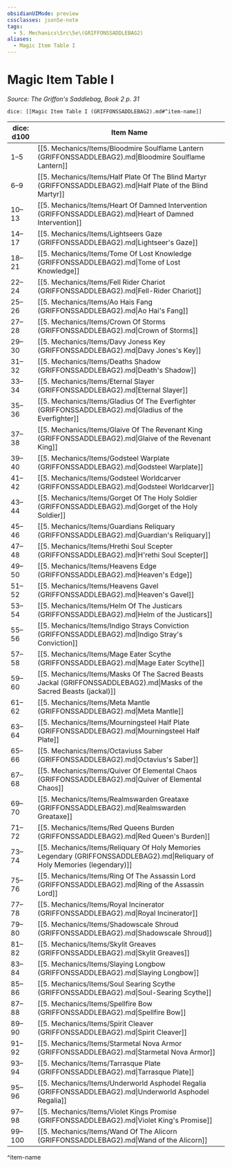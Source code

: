 ```yaml
---
obsidianUIMode: preview
cssclasses: json5e-note
tags:
  - 5. Mechanics\Src\5e\(GRIFFONSSADDLEBAG2)
aliases:
  - Magic Item Table I
---
```

# Magic Item Table I
*Source: The Griffon's Saddlebag, Book 2 p. 31* 

`dice: [[Magic Item Table I (GRIFFONSSADDLEBAG2).md#^item-name]]`

| dice: d100 | Item Name |
|------------|-----------|
| 1–5 | [[5. Mechanics/Items/Bloodmire Soulflame Lantern (GRIFFONSSADDLEBAG2).md\|Bloodmire Soulflame Lantern]] |
| 6–9 | [[5. Mechanics/Items/Half Plate Of The Blind Martyr (GRIFFONSSADDLEBAG2).md\|Half Plate of the Blind Martyr]] |
| 10–13 | [[5. Mechanics/Items/Heart Of Damned Intervention (GRIFFONSSADDLEBAG2).md\|Heart of Damned Intervention]] |
| 14–17 | [[5. Mechanics/Items/Lightseers Gaze (GRIFFONSSADDLEBAG2).md\|Lightseer's Gaze]] |
| 18–21 | [[5. Mechanics/Items/Tome Of Lost Knowledge (GRIFFONSSADDLEBAG2).md\|Tome of Lost Knowledge]] |
| 22–24 | [[5. Mechanics/Items/Fell Rider Chariot (GRIFFONSSADDLEBAG2).md\|Fell-Rider Chariot]] |
| 25–26 | [[5. Mechanics/Items/Ao Hais Fang (GRIFFONSSADDLEBAG2).md\|Ao Hai's Fang]] |
| 27–28 | [[5. Mechanics/Items/Crown Of Storms (GRIFFONSSADDLEBAG2).md\|Crown of Storms]] |
| 29–30 | [[5. Mechanics/Items/Davy Joness Key (GRIFFONSSADDLEBAG2).md\|Davy Jones's Key]] |
| 31–32 | [[5. Mechanics/Items/Deaths Shadow (GRIFFONSSADDLEBAG2).md\|Death's Shadow]] |
| 33–34 | [[5. Mechanics/Items/Eternal Slayer (GRIFFONSSADDLEBAG2).md\|Eternal Slayer]] |
| 35–36 | [[5. Mechanics/Items/Gladius Of The Everfighter (GRIFFONSSADDLEBAG2).md\|Gladius of the Everfighter]] |
| 37–38 | [[5. Mechanics/Items/Glaive Of The Revenant King (GRIFFONSSADDLEBAG2).md\|Glaive of the Revenant King]] |
| 39–40 | [[5. Mechanics/Items/Godsteel Warplate (GRIFFONSSADDLEBAG2).md\|Godsteel Warplate]] |
| 41–42 | [[5. Mechanics/Items/Godsteel Worldcarver (GRIFFONSSADDLEBAG2).md\|Godsteel Worldcarver]] |
| 43–44 | [[5. Mechanics/Items/Gorget Of The Holy Soldier (GRIFFONSSADDLEBAG2).md\|Gorget of the Holy Soldier]] |
| 45–46 | [[5. Mechanics/Items/Guardians Reliquary (GRIFFONSSADDLEBAG2).md\|Guardian's Reliquary]] |
| 47–48 | [[5. Mechanics/Items/Hrethi Soul Scepter (GRIFFONSSADDLEBAG2).md\|H'rethi Soul Scepter]] |
| 49–50 | [[5. Mechanics/Items/Heavens Edge (GRIFFONSSADDLEBAG2).md\|Heaven's Edge]] |
| 51–52 | [[5. Mechanics/Items/Heavens Gavel (GRIFFONSSADDLEBAG2).md\|Heaven's Gavel]] |
| 53–54 | [[5. Mechanics/Items/Helm Of The Justicars (GRIFFONSSADDLEBAG2).md\|Helm of the Justicars]] |
| 55–56 | [[5. Mechanics/Items/Indigo Strays Conviction (GRIFFONSSADDLEBAG2).md\|Indigo Stray's Conviction]] |
| 57–58 | [[5. Mechanics/Items/Mage Eater Scythe (GRIFFONSSADDLEBAG2).md\|Mage Eater Scythe]] |
| 59–60 | [[5. Mechanics/Items/Masks Of The Sacred Beasts Jackal (GRIFFONSSADDLEBAG2).md\|Masks of the Sacred Beasts (jackal)]] |
| 61–62 | [[5. Mechanics/Items/Meta Mantle (GRIFFONSSADDLEBAG2).md\|Meta Mantle]] |
| 63–64 | [[5. Mechanics/Items/Mourningsteel Half Plate (GRIFFONSSADDLEBAG2).md\|Mourningsteel Half Plate]] |
| 65–66 | [[5. Mechanics/Items/Octaviuss Saber (GRIFFONSSADDLEBAG2).md\|Octavius's Saber]] |
| 67–68 | [[5. Mechanics/Items/Quiver Of Elemental Chaos (GRIFFONSSADDLEBAG2).md\|Quiver of Elemental Chaos]] |
| 69–70 | [[5. Mechanics/Items/Realmswarden Greataxe (GRIFFONSSADDLEBAG2).md\|Realmswarden Greataxe]] |
| 71–72 | [[5. Mechanics/Items/Red Queens Burden (GRIFFONSSADDLEBAG2).md\|Red Queen's Burden]] |
| 73–74 | [[5. Mechanics/Items/Reliquary Of Holy Memories Legendary (GRIFFONSSADDLEBAG2).md\|Reliquary of Holy Memories (legendary)]] |
| 75–76 | [[5. Mechanics/Items/Ring Of The Assassin Lord (GRIFFONSSADDLEBAG2).md\|Ring of the Assassin Lord]] |
| 77–78 | [[5. Mechanics/Items/Royal Incinerator (GRIFFONSSADDLEBAG2).md\|Royal Incinerator]] |
| 79–80 | [[5. Mechanics/Items/Shadowscale Shroud (GRIFFONSSADDLEBAG2).md\|Shadowscale Shroud]] |
| 81–82 | [[5. Mechanics/Items/Skylit Greaves (GRIFFONSSADDLEBAG2).md\|Skylit Greaves]] |
| 83–84 | [[5. Mechanics/Items/Slaying Longbow (GRIFFONSSADDLEBAG2).md\|Slaying Longbow]] |
| 85–86 | [[5. Mechanics/Items/Soul Searing Scythe (GRIFFONSSADDLEBAG2).md\|Soul-Searing Scythe]] |
| 87–88 | [[5. Mechanics/Items/Spellfire Bow (GRIFFONSSADDLEBAG2).md\|Spellfire Bow]] |
| 89–90 | [[5. Mechanics/Items/Spirit Cleaver (GRIFFONSSADDLEBAG2).md\|Spirit Cleaver]] |
| 91–92 | [[5. Mechanics/Items/Starmetal Nova Armor (GRIFFONSSADDLEBAG2).md\|Starmetal Nova Armor]] |
| 93–94 | [[5. Mechanics/Items/Tarrasque Plate (GRIFFONSSADDLEBAG2).md\|Tarrasque Plate]] |
| 95–96 | [[5. Mechanics/Items/Underworld Asphodel Regalia (GRIFFONSSADDLEBAG2).md\|Underworld Asphodel Regalia]] |
| 97–98 | [[5. Mechanics/Items/Violet Kings Promise (GRIFFONSSADDLEBAG2).md\|Violet King's Promise]] |
| 99–100 | [[5. Mechanics/Items/Wand Of The Alicorn (GRIFFONSSADDLEBAG2).md\|Wand of the Alicorn]] |
^item-name

